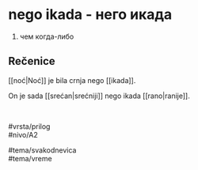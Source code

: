 # nego ikada - него икада

1. чем когда-либо  

## Rečenice

[[noć|Noć]] je bila crnja nego [[ikada]].  

On je sada [[srećan|srećniji]] nego ikada [[rano|ranije]].  

<br>

#vrsta/prilog  
#nivo/A2  

#tema/svakodnevica  
#tema/vreme  
